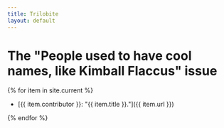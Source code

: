 ```yaml
---
title: Trilobite
layout: default
---
```


# The "People used to have cool names, like Kimball Flaccus" issue

{% for item in site.current %}
-   [{{ item.contributor }}: "{{ item.title }}."]({{ item.url }})

{% endfor %}
